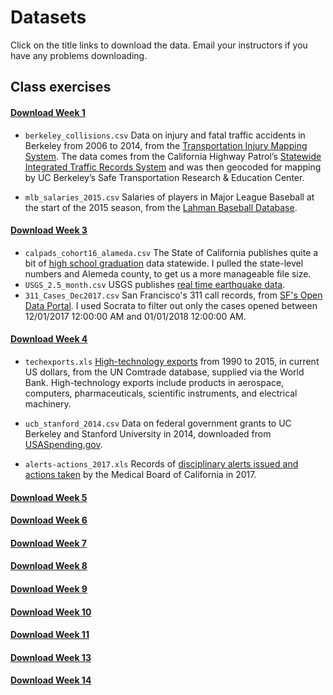 # Datasets

Click on the title links to download the data. Email your instructors if you have any problems downloading.

## Class exercises

#### [Download Week 1](./data/week1.zip)

- `berkeley_collisions.csv` Data on injury and fatal traffic accidents in Berkeley from 2006 to 2014, from the [Transportation Injury Mapping System](http://tims.berkeley.edu/). The data comes from the California Highway Patrol’s [Statewide Integrated Traffic Records System](http://iswitrs.chp.ca.gov/Reports/jsp/userLogin.jsp) and was then geocoded for mapping by UC Berkeley’s Safe Transportation Research & Education Center.

- `mlb_salaries_2015.csv` Salaries of players in Major League Baseball at the start of the 2015 season, from the [Lahman Baseball Database](http://www.seanlahman.com/baseball-archive/statistics/).

#### [Download Week 3](./data/week3.zip)

- `calpads_cohort16_alameda.csv` The State of California publishes quite a bit of [high school graduation](https://www.cde.ca.gov/ds/sd/sd/filescohort.asp) data statewide. I pulled the state-level numbers and Alemeda county, to get us a more manageable file size.
- `USGS_2.5_month.csv` USGS publishes [real time earthquake data](https://earthquake.usgs.gov/earthquakes/feed/v1.0/csv.php).
- `311_Cases_Dec2017.csv` San Francisco's 311 call records, from [SF's Open Data Portal](https://data.sfgov.org/City-Infrastructure/311-Cases/vw6y-z8j6). I used Socrata to filter out only the cases opened between 12/01/2017 12:00:00 AM and 01/01/2018 12:00:00 AM.

#### [Download Week 4](./data/week4.zip)

- `techexports.xls` [High-technology exports](http://data.worldbank.org/indicator/TX.VAL.TECH.CD) from 1990 to 2015, in current US dollars, from the UN Comtrade database, supplied via the World Bank. High-technology exports include products in aerospace, computers, pharmaceuticals, scientific instruments, and electrical machinery.

- `ucb_stanford_2014.csv` Data on federal government grants to UC Berkeley and Stanford University in 2014, downloaded from [USASpending.gov](https://www.usaspending.gov/Pages/Default.aspx).

- `alerts-actions_2017.xls` Records of [disciplinary alerts issued and actions taken](http://www.mbc.ca.gov/Publications/Disciplinary_Actions/) by the Medical Board of California in 2017.





#### [Download Week 5](./data/week5.zip)

#### [Download Week 6](./data/week6.zip)

#### [Download Week 7](./data/week7.zip)

#### [Download Week 8](./data/week8.zip)

#### [Download Week 9](./data/week9.zip)

#### [Download Week 10](./data/week10.zip)

#### [Download Week 11](./data/week11.zip)

#### [Download Week 13](./data/week13.zip)

#### [Download Week 14](./data/week14.zip)
